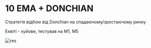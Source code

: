 # 10 EMA + DONCHIAN

Стратегія відбою від Donchian на спадаючому/зростаючому ринку

Еквіті - хуйове, тестував на М1, М5

![res](https://user-images.githubusercontent.com/108072766/213520612-1b0fc9dc-4efd-4c26-9904-5e5e67a33c16.jpg)
